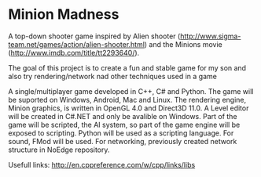# Minion Madness
A top-down shooter game inspired by Alien shooter (http://www.sigma-team.net/games/action/alien-shooter.html) and the Minions movie (http://www.imdb.com/title/tt2293640/).

The goal of this project is to create a fun and stable game for my son and also try rendering/network nad other techniques used in a game

A single/multiplayer game developed in C++, C# and Python.
The game will be suported on Windows, Android, Mac and Linux.
The rendering engine, Minion graphics, is written in OpenGL 4.0 and Direct3D 11.0.
A Level editor will be created in C#.NET and only be avalible on Windows.
Part of the game will be scripted, the AI system, so part of the game engine will be exposed to scripting. Python will be used as a scripting language.
For sound, FMod will be used.
For networking, previously created network structure in NoEdge repository.

Usefull links:
http://en.cppreference.com/w/cpp/links/libs
